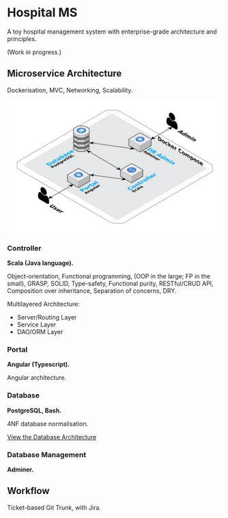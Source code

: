 # Hospital MS

A toy hospital management system with enterprise-grade architecture and principles.

(Work in progress.)

## Microservice Architecture

Dockerisation, MVC, Networking, Scalability.

![HMS Architecture](images/hms-architecture.svg?v=8)

### Controller

**Scala (Java language).**

Object-orientation, Functional programming, (OOP in the large; FP in the small), GRASP, SOLID, Type-safety, Functional purity, RESTful/CRUD API, Composition over inheritance, Separation of concerns, DRY.

Multilayered Architecture:

* Server/Routing Layer
* Service Layer
* DAO/ORM Layer

### Portal

**Angular (Typescript).**

Angular architecture.

### Database

**PostgreSQL, Bash.**

4NF database normalisation.

[View the Database Architecture](https://benglitsos.com.au/hms/schemaspy/relationships.html)

### Database Management

**Adminer.**

## Workflow

Ticket-based Git Trunk, with Jira.
